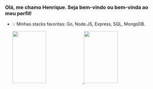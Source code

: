 ### Olá, me chamo Henrique. Seja bem-vindo ou bem-vinda ao meu perfil!

- 💡 Minhas stacks favoritas: Go, Node.JS, Express, SQL, MongoDB.

  <div>
  <a href="https://github.com/HenriqueCursino">
  <img height="170em" width="48%" src="https://github-readme-stats.vercel.app/api?username=HenriqueCursino&show_icons=true&theme=dark&include_all_commits=true&count_private=true"/>
  <img height="170em" width="48%" src="https://github-readme-stats.vercel.app/api/top-langs/?username=HenriqueCursino&layout=compact&langs_count=7&theme=dark"/>
</div>
